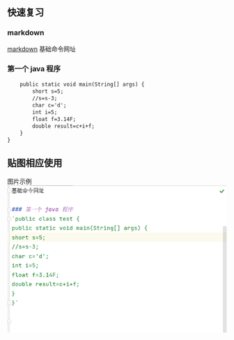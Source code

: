 ## 快速复习

### markdown
[markdown](https://www.markdownguide.org/cheat-sheet/)
基础命令网址

### 第一个 java 程序
```public class test{
    public static void main(String[] args) {
        short s=5;
        //s=s-3;
        char c='d';
        int i=5;
        float f=3.14F;
        double result=c+i+f;
    }
}
```
## 贴图相应使用
图片示例
![img.png](img.png)


